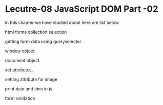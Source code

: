 # Lecutre-08 JavaScript DOM Part -02 


in this chapter we have studied about here are list below.

html forms collection selection

getting form data using queryselector

window object

document object

set attributes, 

setting attribute for image

print date and time in js


form validation

